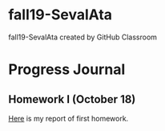 # fall19-SevalAta
fall19-SevalAta created by GitHub Classroom

# Progress Journal

## Homework I (October 18)

[Here](/files/IE581-HW1-2019-SevalAta.html) is my report of first homework.
